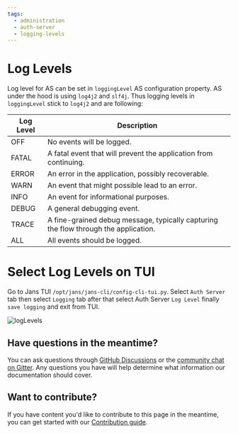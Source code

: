 ```yaml
---
tags:
  - administration
  - auth-server
  - logging-levels
---
```


# Log Levels

Log level for AS can be set in `loggingLevel` AS configuration property.
AS under the hood is using `log4j2` and `slf4j`. Thus logging levels in `loggingLevel` stick to `log4j2` and are following:

| Log Level | Description                                                                        |  
|---------- |------------------------------------------------------------------------------------|  
|OFF        | No events will be logged.                                                          |
|FATAL      | A fatal event that will prevent the application from continuing.                   |  
|ERROR      | An error in the application, possibly recoverable.                                 |  
|WARN       | An event that might possible lead to an error.                                     |  
|INFO       | An event for informational purposes.                                               |  
|DEBUG      | A general debugging event.                                                         |  
|TRACE      | A fine-grained debug message, typically capturing the flow through the application.|  
|ALL        | All events should be logged.                                                       |


# Select Log Levels on TUI

Go to Jans TUI  `/opt/jans/jans-cli/config-cli-tui.py`. Select `Auth Server` tab then select `Logging` tab after that select Auth Server `Log Level`
finally `save logging` and exit from TUI.

![logLevels](https://github.com/JanssenProject/jans/assets/43112579/26d014eb-43f2-4a02-b7b0-e24201b37298)


## Have questions in the meantime?

You can ask questions through [GitHub Discussions](https://github.com/JanssenProject/jans/discussion) or the [community chat on Gitter](https://gitter.im/JanssenProject/Lobby). Any questions you have will help determine what information our documentation should cover.

## Want to contribute?

If you have content you'd like to contribute to this page in the meantime, you can get started with our [Contribution guide](https://docs.jans.io/head/CONTRIBUTING/).